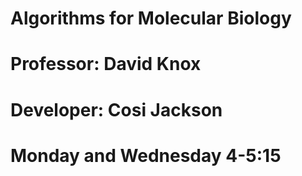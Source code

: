 # Algorithms for Molecular Biology
# Professor: David Knox
# Developer: Cosi Jackson
# Monday and Wednesday 4-5:15
